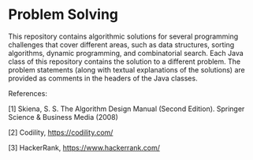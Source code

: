 # Problem Solving

This repository contains algorithmic solutions for several programming challenges that cover different areas, such as data structures, sorting algorithms, dynamic programming, and combinatorial search. Each Java class of this repository contains the solution to a different problem. The problem statements (along with textual explanations of the solutions) are provided as comments in the headers of the Java classes.

References:

[1] Skiena, S. S. The Algorithm Design Manual (Second Edition). Springer Science & Business Media (2008)

[2] Codility, https://codility.com/

[3] HackerRank, https://www.hackerrank.com/

